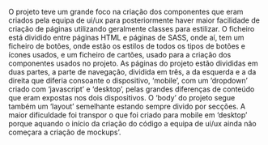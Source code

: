 O projeto teve um grande foco na criação dos componentes que eram criados pela equipa de ui/ux para posteriormente haver maior facilidade de criação de páginas utilizando geralmente classes para estilizar.
O ficheiro está dividido entre páginas HTML e páginas de SASS, onde aí, tem um ficheiro de botões, onde estão os estilos de todos os tipos de botões e ícones usados, e um ficheiro de cartões, usado para a criação dos componentes usados no projeto.
As páginas do projeto estão divididas em duas partes, a parte de navegação, dividida em três, a da esquerda e a da direita que diferia consoante o dispositivo, ‘mobile’, com um ‘dropdown’ criado com ‘javascript’ e ‘desktop’, pelas grandes diferenças de conteúdo que eram expostas nos dois dispositivos.
O ‘body’ do projeto segue também um ‘layout’ semelhante estando sempre divido por secções.
A maior dificuldade foi transpor o que foi criado para mobile em ‘desktop’ porque aquando o início da criação do código a equipa de ui/ux ainda não começara a criação de mockups’.